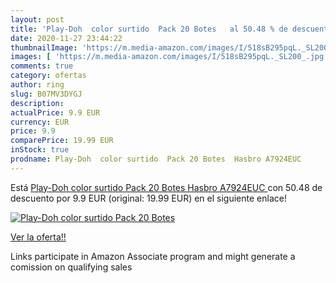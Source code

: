 ```yaml
---
layout: post
title: 'Play-Doh  color surtido  Pack 20 Botes   al 50.48 % de descuento'
date: 2020-11-27 23:44:22
thumbnailImage: 'https://m.media-amazon.com/images/I/518sB295pqL._SL200_.jpg'
images: [ 'https://m.media-amazon.com/images/I/518sB295pqL._SL200_.jpg' ]
comments: true
category: ofertas
author: ring
slug: B07MV3DYGJ
description:
actualPrice: 9.9 EUR
currency: EUR
price: 9.9
comparePrice: 19.99 EUR
inStock: true
prodname: Play-Doh  color surtido  Pack 20 Botes  Hasbro A7924EUC 
---
```


Está [Play-Doh  color surtido  Pack 20 Botes  Hasbro A7924EUC ](https://www.amazon.es/dp/B07MV3DYGJ/?tag=tolees-21) con 50.48 de descuento por 9.9 EUR (original: 19.99 EUR) en el siguiente enlace!

[![Play-Doh  color surtido  Pack 20 Botes  ](https://m.media-amazon.com/images/I/518sB295pqL._SL200_.jpg)](https://www.amazon.es/dp/B07MV3DYGJ/?tag=tolees-21)

[Ver la oferta!!](https://www.amazon.es/dp/B07MV3DYGJ/?tag=tolees-21)

Links participate in Amazon Associate program and might generate a comission on qualifying sales


